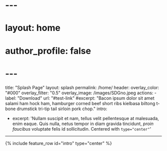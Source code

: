 # ---
# layout: home
# author_profile: false
# ---
title: "Splash Page"
layout: splash
permalink: /home/
header:
  overlay_color: "#000"
  overlay_filter: "0.5"
  overlay_image: /images/SDGno.jpeg
  actions:
    - label: "Download"
      url: "#test-link"
#excerpt: "Bacon ipsum dolor sit amet salami ham hock ham, hamburger corned beef short ribs kielbasa biltong t-bone drumstick tri-tip tail sirloin pork chop."
intro: 
  - excerpt: 'Nullam suscipit et nam, tellus velit pellentesque at malesuada, enim eaque. Quis nulla, netus tempor in diam gravida tincidunt, *proin faucibus* voluptate felis id sollicitudin. Centered with `type="center"`'
---
{% include feature_row id="intro" type="center" %}
